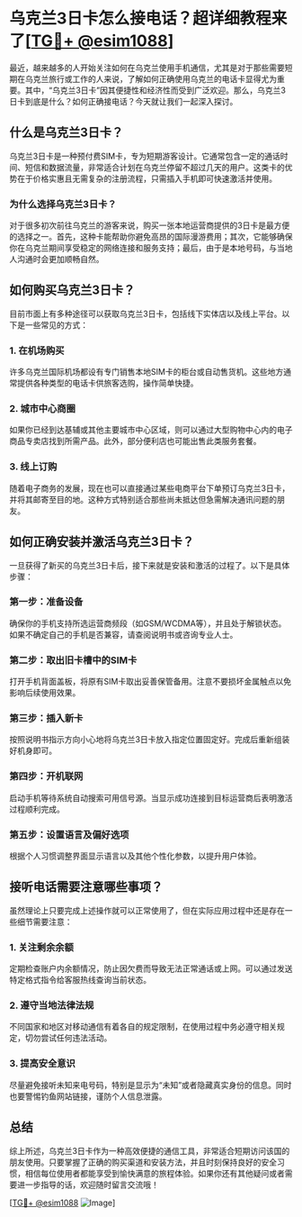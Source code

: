 # 乌克兰3日卡怎么接电话？超详细教程来了[[TG💪+ @esim1088](https://t.me/s/esim1088)]

最近，越来越多的人开始关注如何在乌克兰使用手机通信，尤其是对于那些需要短期在乌克兰旅行或工作的人来说，了解如何正确使用乌克兰的电话卡显得尤为重要。其中，“乌克兰3日卡”因其便捷性和经济性而受到广泛欢迎。那么，乌克兰3日卡到底是什么？如何正确接电话？今天就让我们一起深入探讨。

## 什么是乌克兰3日卡？

乌克兰3日卡是一种预付费SIM卡，专为短期游客设计。它通常包含一定的通话时间、短信和数据流量，非常适合计划在乌克兰停留不超过几天的用户。这类卡的优势在于价格实惠且无需复杂的注册流程，只需插入手机即可快速激活并使用。

### 为什么选择乌克兰3日卡？
对于很多初次前往乌克兰的游客来说，购买一张本地运营商提供的3日卡是最方便的选择之一。首先，这种卡能帮助你避免高昂的国际漫游费用；其次，它能够确保你在乌克兰期间享受稳定的网络连接和服务支持；最后，由于是本地号码，与当地人沟通时会更加顺畅自然。

## 如何购买乌克兰3日卡？

目前市面上有多种途径可以获取乌克兰3日卡，包括线下实体店以及线上平台。以下是一些常见的方式：

### 1. 在机场购买
许多乌克兰国际机场都设有专门销售本地SIM卡的柜台或自动售货机。这些地方通常提供各种类型的电话卡供旅客选购，操作简单快捷。

### 2. 城市中心商圈
如果你已经到达基辅或其他主要城市中心区域，则可以通过大型购物中心内的电子商品专卖店找到所需产品。此外，部分便利店也可能出售此类服务套餐。

### 3. 线上订购
随着电子商务的发展，现在也可以直接通过某些电商平台下单预订乌克兰3日卡，并将其邮寄至目的地。这种方式特别适合那些尚未抵达但急需解决通讯问题的朋友。

## 如何正确安装并激活乌克兰3日卡？

一旦获得了新买的乌克兰3日卡后，接下来就是安装和激活的过程了。以下是具体步骤：

### 第一步：准备设备
确保你的手机支持所选运营商频段（如GSM/WCDMA等），并且处于解锁状态。如果不确定自己的手机是否兼容，请查阅说明书或咨询专业人士。

### 第二步：取出旧卡槽中的SIM卡
打开手机背面盖板，将原有SIM卡取出妥善保管备用。注意不要损坏金属触点以免影响后续使用效果。

### 第三步：插入新卡
按照说明书指示方向小心地将乌克兰3日卡放入指定位置固定好。完成后重新组装好机身即可。

### 第四步：开机联网
启动手机等待系统自动搜索可用信号源。当显示成功连接到目标运营商后表明激活过程顺利完成。

### 第五步：设置语言及偏好选项
根据个人习惯调整界面显示语言以及其他个性化参数，以提升用户体验。

## 接听电话需要注意哪些事项？

虽然理论上只要完成上述操作就可以正常使用了，但在实际应用过程中还是存在一些细节需要注意：

### 1. 关注剩余余额
定期检查账户内余额情况，防止因欠费而导致无法正常通话或上网。可以通过发送特定格式指令给客服热线查询当前状态。

### 2. 遵守当地法律法规
不同国家和地区对移动通信有着各自的规定限制，在使用过程中务必遵守相关规定，切勿尝试任何违法活动。

### 3. 提高安全意识
尽量避免接听未知来电号码，特别是显示为“未知”或者隐藏真实身份的信息。同时也要警惕钓鱼网站链接，谨防个人信息泄露。

## 总结

综上所述，乌克兰3日卡作为一种高效便捷的通信工具，非常适合短期访问该国的朋友使用。只要掌握了正确的购买渠道和安装方法，并且时刻保持良好的安全习惯，相信每位使用者都能享受到愉快满意的旅程体验。如果你还有其他疑问或者需要进一步指导的话，欢迎随时留言交流哦！

[[TG💪+ @esim1088](https://t.me/s/esim1088) ![Image](https://i.postimg.cc/4NQfJmqS/Snipaste-2025-05-13-00-14-12.png)]